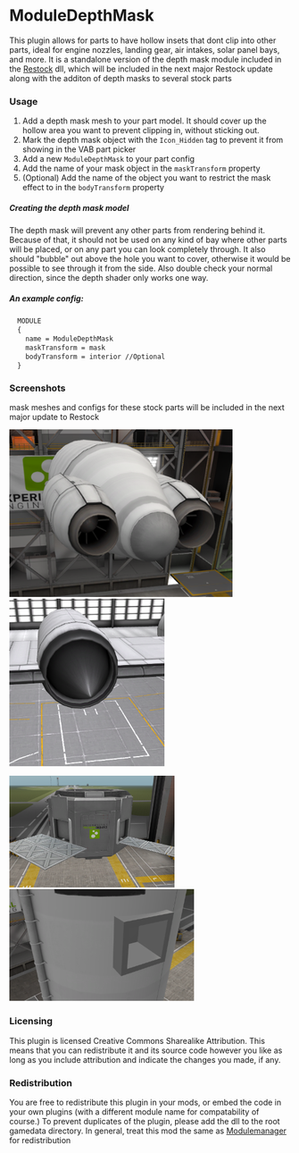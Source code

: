 # ModuleDepthMask

This plugin allows for parts to have hollow insets that dont clip into other parts, ideal for engine nozzles, landing gear, air intakes, solar panel bays, and more. It is a standalone version of the depth mask module included in the [Restock](github.com/PorktoberRevolution/ReStocked) dll, which will be included in the next major Restock update along with the additon of depth masks to several stock parts

### Usage
1. Add a depth mask mesh to your part model. It should cover up the hollow area you want to prevent clipping in, without sticking out.
2. Mark the depth mask object with the `Icon_Hidden` tag to prevent it from showing in the VAB part picker
3. Add a new `ModuleDepthMask` to your part config
4. Add the name of your mask object in the `maskTransform` property
5. (Optional) Add the name of the object you want to restrict the mask effect to in the `bodyTransform` property

##### Creating the depth mask model
The depth mask will prevent any other parts from rendering behind it. Because of that, it should not be used on any kind of bay where other parts will be placed, or on any part you can look completely through. It also should "bubble" out above the hole you want to cover, otherwise it would be possible to see through it from the side. Also double check your normal direction, since the depth shader only works one way.

##### An example config:
```
  MODULE
  {
    name = ModuleDepthMask
    maskTransform = mask
    bodyTransform = interior //Optional
  }
```

### Screenshots
mask meshes and configs for these stock parts will be included in the next major update to Restock

<a href="Screenshots/depthmask-jets.png"><img src="https://github.com/drewcassidy/KSP-DepthMask/raw/master/Screenshots/depthmask-jets.png"  height="300" ></a>
<a href="Screenshots/depthmask-intake.png"><img src="https://github.com/drewcassidy/KSP-DepthMask/raw/master/Screenshots/depthmask-intake.png"  height="300" ></a>

<a href="Screenshots/depthmask-panels.png"><img src="https://github.com/drewcassidy/KSP-DepthMask/raw/master/Screenshots/depthmask-panels.png"  height="200" ></a>
<a href="Screenshots/depthmask-box.png"><img src="https://github.com/drewcassidy/KSP-DepthMask/raw/master/Screenshots/depthmask-box.png"  height="200" ></a>

### Licensing
This plugin is licensed Creative Commons Sharealike Attribution. This means that you can redistribute it and its source code however you like as long as you include attribution and indicate the changes you made, if any. 

### Redistribution
You are free to redistribute this plugin in your mods, or embed the code in your own plugins (with a different module name for compatability of course.) To prevent duplicates of the plugin, please add the dll to the root gamedata directory. In general, treat this mod the same as [Modulemanager](github.com/sarbian/ModuleManager) for redistribution
